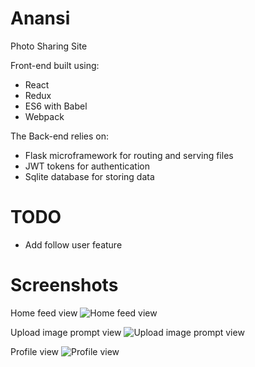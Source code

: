 # Anansi
Photo Sharing Site

Front-end built using:
* React
* Redux
* ES6 with Babel
* Webpack

The Back-end relies on:
* Flask microframework for routing and serving files
* JWT tokens for authentication
* Sqlite database for storing data

# TODO
* Add follow user feature

# Screenshots

Home feed view
![Home feed view](https://i.imgur.com/7qhd8A4.jpg)

Upload image prompt view
![Upload image prompt view](https://i.imgur.com/ZjXJxDo.jpg)

Profile view
![Profile view](https://i.imgur.com/07xqTXD.jpg)
